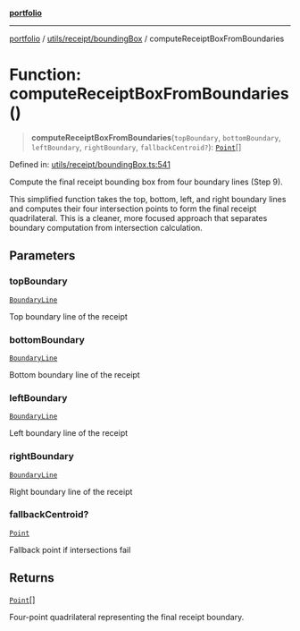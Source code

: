 [**portfolio**](../../../../README.md)

***

[portfolio](../../../../modules.md) / [utils/receipt/boundingBox](../README.md) / computeReceiptBoxFromBoundaries

# Function: computeReceiptBoxFromBoundaries()

> **computeReceiptBoxFromBoundaries**(`topBoundary`, `bottomBoundary`, `leftBoundary`, `rightBoundary`, `fallbackCentroid?`): [`Point`](../../../../types/api/interfaces/Point.md)[]

Defined in: [utils/receipt/boundingBox.ts:541](https://github.com/tnorlund/Portfolio/blob/e6b28880219fa4ab828459edf95aaad8d95c1545/portfolio/utils/receipt/boundingBox.ts#L541)

Compute the final receipt bounding box from four boundary lines (Step 9).

This simplified function takes the top, bottom, left, and right boundary lines
and computes their four intersection points to form the final receipt quadrilateral.
This is a cleaner, more focused approach that separates boundary computation
from intersection calculation.

## Parameters

### topBoundary

[`BoundaryLine`](../interfaces/BoundaryLine.md)

Top boundary line of the receipt

### bottomBoundary

[`BoundaryLine`](../interfaces/BoundaryLine.md)

Bottom boundary line of the receipt

### leftBoundary

[`BoundaryLine`](../interfaces/BoundaryLine.md)

Left boundary line of the receipt

### rightBoundary

[`BoundaryLine`](../interfaces/BoundaryLine.md)

Right boundary line of the receipt

### fallbackCentroid?

[`Point`](../../../../types/api/interfaces/Point.md)

Fallback point if intersections fail

## Returns

[`Point`](../../../../types/api/interfaces/Point.md)[]

Four-point quadrilateral representing the final receipt boundary.
